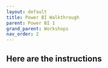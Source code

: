 ```yaml
---
layout: default
title: Power BI Walkthrough
parent: Power BI 1
grand_parent: Workshops
nav_order: 2
---
```


## Here are the instructions

